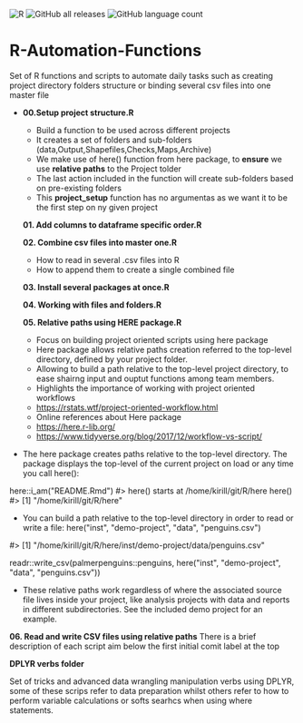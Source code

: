 ![R](https://img.shields.io/badge/r-%23276DC3.svg?style=for-the-badge&logo=r&logoColor=white)
![GitHub all releases](https://img.shields.io/github/downloads/Pablo-source/R-Automation-Functions/total?label=Downloads&style=flat-square)
![GitHub language count](https://img.shields.io/github/languages/count/Pablo-source/R-Automation-Functions)

# R-Automation-Functions
Set of  R functions and scripts to automate daily tasks such as creating project directory folders structure or binding several csv files into one master file

- **00.Setup project structure.R**
  - Build a function to be used across different projects
  - It creates a set of folders and sub-folders (data,Output,Shapefiles,Checks,Maps,Archive)
  - We make use of  here() function from here package, to **ensure** we use **relative paths** to the Project tolder 
  - The last action included in the function will create sub-folders based on pre-existing folders
  - This **project_setup** function has no argumentas as we want it to be the first step on ny given project
    

  **01. Add columns to dataframe specific order.R**

  **02. Combine csv files into master one.R**
  - How to read in several .csv files into R
  - How to append them to create a single combined file
  
  **03. Install several packages at once.R**

  **04. Working with files and folders.R**

  **05. Relative paths using HERE package.R**
  - Focus on building project oriented scripts using here package
  - Here package allows relative paths creation referred to the top-level directory, defined by your project folder.
  - Allowing to build a path relative to the top-level project directory, to ease shairng input and ouptut functions among team members.
  - Highlights the importance of working with project oriented workflows
  - https://rstats.wtf/project-oriented-workflow.html
  - Online references about Here package
  -   https://here.r-lib.org/
  -   https://www.tidyverse.org/blog/2017/12/workflow-vs-script/

- The here package creates paths relative to the top-level directory. The package displays the top-level of the current project on load or any time you call here():

here::i_am("README.Rmd")
#> here() starts at /home/kirill/git/R/here
here()
#> [1] "/home/kirill/git/R/here"
- You can build a path relative to the top-level directory in order to read or write a file:
here("inst", "demo-project", "data", "penguins.csv")

#> [1] "/home/kirill/git/R/here/inst/demo-project/data/penguins.csv"

readr::write_csv(palmerpenguins::penguins, here("inst", "demo-project", "data", "penguins.csv"))

- These relative paths work regardless of where the associated source file lives inside your project, like analysis projects with data and reports in different subdirectories. See the included demo project for an example.

**06. Read and write CSV files using relative paths**
There is a brief description of each script aim below the first initial comit label at the top

**DPLYR verbs folder**

Set of tricks and advanced data wrangling manipulation verbs using DPLYR, some of these scrips refer to data preparation whilst others refer to how to perform variable calculations or softs searhcs when using where statements.
